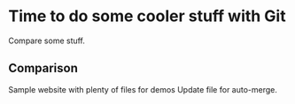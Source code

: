 # Time to do some cooler stuff with Git

Compare some stuff.

## Comparison

Sample website with plenty of files for demos
Update file for auto-merge.
